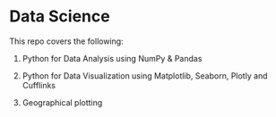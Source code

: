 # Data Science

This repo covers the following:

1. Python for Data Analysis using NumPy & Pandas

2. Python for Data Visualization using Matplotlib, Seaborn, Plotly and Cufflinks

3. Geographical plotting


